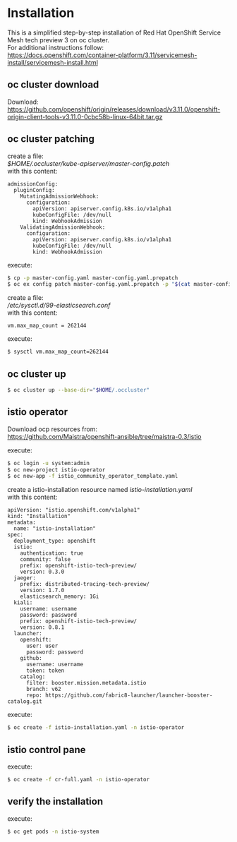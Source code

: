 # Installation

This is a simplified step-by-step installation of Red Hat OpenShift Service Mesh tech preview 3 on oc cluster.<br>
For additional instructions follow:<br>
https://docs.openshift.com/container-platform/3.11/servicemesh-install/servicemesh-install.html

## oc cluster download

Download:<br>
https://github.com/openshift/origin/releases/download/v3.11.0/openshift-origin-client-tools-v3.11.0-0cbc58b-linux-64bit.tar.gz

## oc cluster patching

create a file:<br> *$HOME/.occluster/kube-apiserver/master-config.patch*<br>
with this content:<br>
```
admissionConfig:
  pluginConfig:
    MutatingAdmissionWebhook:
      configuration:
        apiVersion: apiserver.config.k8s.io/v1alpha1
        kubeConfigFile: /dev/null
        kind: WebhookAdmission
    ValidatingAdmissionWebhook:
      configuration:
        apiVersion: apiserver.config.k8s.io/v1alpha1
        kubeConfigFile: /dev/null
        kind: WebhookAdmission
```

execute:
```bash
$ cp -p master-config.yaml master-config.yaml.prepatch
$ oc ex config patch master-config.yaml.prepatch -p "$(cat master-config.patch)" > master-config.yaml
```

create a file:<br>
*/etc/sysctl.d/99-elasticsearch.conf*<br>
with this content:<br>
```
vm.max_map_count = 262144
```

execute:
```bash
$ sysctl vm.max_map_count=262144
```

## oc cluster up

```bash
$ oc cluster up --base-dir="$HOME/.occluster"
```

## istio operator

Download ocp resources from:<br>
https://github.com/Maistra/openshift-ansible/tree/maistra-0.3/istio

execute:<br>

```bash
$ oc login -u system:admin
$ oc new-project istio-operator
$ oc new-app -f istio_community_operator_template.yaml
```

create a istio-installation resource named *istio-installation.yaml*<br>with this content:<br>

```
apiVersion: "istio.openshift.com/v1alpha1"
kind: "Installation"
metadata:
  name: "istio-installation"
spec:
  deployment_type: openshift
  istio:
    authentication: true
    community: false
    prefix: openshift-istio-tech-preview/
    version: 0.3.0
  jaeger:
    prefix: distributed-tracing-tech-preview/
    version: 1.7.0
    elasticsearch_memory: 1Gi
  kiali:
    username: username
    password: password
    prefix: openshift-istio-tech-preview/
    version: 0.8.1
  launcher:
    openshift:
      user: user
      password: password
    github:
      username: username
      token: token
    catalog:
      filter: booster.mission.metadata.istio
      branch: v62
      repo: https://github.com/fabric8-launcher/launcher-booster-catalog.git
```

execute:

```bash
$ oc create -f istio-installation.yaml -n istio-operator
```

## istio control pane

execute:

```bash
$ oc create -f cr-full.yaml -n istio-operator
```

## verify the installation

execute:

```bash
$ oc get pods -n istio-system
```
